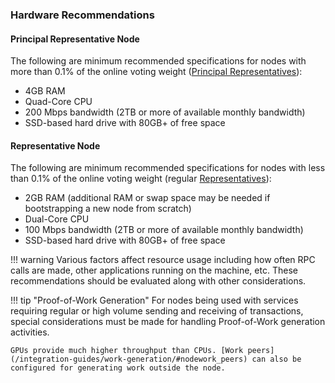 ### Hardware Recommendations

#### Principal Representative Node
The following are minimum recommended specifications for nodes with more than 0.1% of the online voting weight ([Principal Representatives](/glossary#principal-representative)):

* 4GB RAM
* Quad-Core CPU
* 200 Mbps bandwidth (2TB or more of available monthly bandwidth)
* SSD-based hard drive with 80GB+ of free space

#### Representative Node
The following are minimum recommended specifications for nodes with less than 0.1% of the online voting weight (regular [Representatives](/glossary#representative)):

* 2GB RAM (additional RAM or swap space may be needed if bootstrapping a new node from scratch)
* Dual-Core CPU
* 100 Mbps bandwidth (2TB or more of available monthly bandwidth)
* SSD-based hard drive with 80GB+ of free space

!!! warning
	Various factors affect resource usage including how often RPC calls are made, other applications running on the machine, etc. These recommendations should be evaluated along with other considerations.

!!! tip "Proof-of-Work Generation"
	For nodes being used with services requiring regular or high volume sending and receiving of transactions, special considerations must be made for handling Proof-of-Work generation activities.

	GPUs provide much higher throughput than CPUs. [Work peers](/integration-guides/work-generation/#nodework_peers) can also be configured for generating work outside the node.